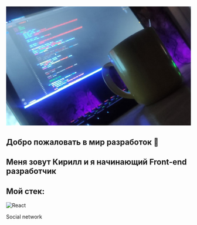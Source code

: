 ![Header](https://github.com/Grishin875/Grishin875/blob/main/assets/assets.jpg)


## Добро пожаловать в мир разработок 👋

## Меня зовут Кирилл и я начинающий Front-end разработчик

## Мой стек:
![React](https://img.shields.io/badge/React-?style=flat&logo=react)

Social network
